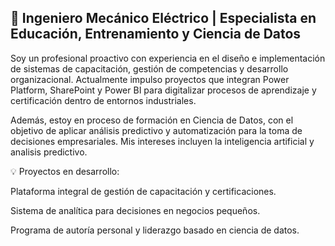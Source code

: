 ## 🎯 Ingeniero Mecánico Eléctrico | Especialista en Educación, Entrenamiento y Ciencia de Datos

<!--
**ArmandoD3/ArmandoD3** is a ✨ _special_ ✨ repository because its `README.md` (this file) appears on your GitHub profile.

Here are some ideas to get you started:

- 🔭 I’m currently working on ...
- 🌱 I’m currently learning ...
- 👯 I’m looking to collaborate on ...
- 🤔 I’m looking for help with ...
- 💬 Ask me about ...
- 📫 How to reach me: ...
- 😄 Pronouns: ...
- ⚡ Fun fact: ...
-->Soy un profesional proactivo con experiencia en el diseño e implementación de sistemas de capacitación, gestión de competencias y desarrollo organizacional. Actualmente impulso proyectos que integran Power Platform, SharePoint y Power BI para digitalizar procesos de aprendizaje y certificación dentro de entornos industriales.

Además, estoy en proceso de formación en Ciencia de Datos, con el objetivo de aplicar análisis predictivo y automatización para la toma de decisiones empresariales. Mis intereses incluyen la inteligencia artificial y analisis predictivo.

💡 Proyectos en desarrollo:

Plataforma integral de gestión de capacitación y certificaciones.

Sistema de analítica para decisiones en negocios pequeños.

Programa de autoría personal y liderazgo basado en ciencia de datos.
